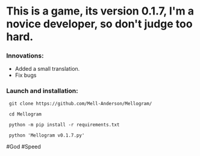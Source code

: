 # This is a game, its version 0.1.7, I'm a novice developer, so don't judge too hard.

### Innovations:

- Added a small translation.
- Fix bugs

### Launch and installation:
```
 git clone https://github.com/Mell-Anderson/Mellogram/

 cd Mellogram

 python -m pip install -r requirements.txt 

 python 'Mellogram v0.1.7.py'
```
#God #Speed
